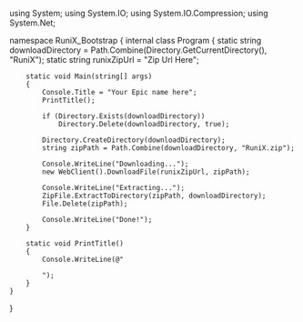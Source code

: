 using System;
using System.IO;
using System.IO.Compression;
using System.Net;

namespace RuniX_Bootstrap
{
    internal class Program
    {
        static string downloadDirectory = Path.Combine(Directory.GetCurrentDirectory(), "RuniX");
        static string runixZipUrl = "Zip Url Here";

        static void Main(string[] args)
        {
            Console.Title = "Your Epic name here";
            PrintTitle();

            if (Directory.Exists(downloadDirectory))
                Directory.Delete(downloadDirectory, true);

            Directory.CreateDirectory(downloadDirectory);
            string zipPath = Path.Combine(downloadDirectory, "RuniX.zip");

            Console.WriteLine("Downloading...");
            new WebClient().DownloadFile(runixZipUrl, zipPath);

            Console.WriteLine("Extracting...");
            ZipFile.ExtractToDirectory(zipPath, downloadDirectory);
            File.Delete(zipPath);

            Console.WriteLine("Done!");
        }

        static void PrintTitle()
        {
            Console.WriteLine(@"

            ");
        }
    }
}
